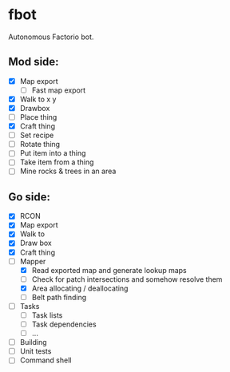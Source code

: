 # fbot
Autonomous Factorio bot.

## Mod side:
- [x] Map export
  - [ ] Fast map export
- [x] Walk to x y
- [x] Drawbox
- [ ] Place thing
- [x] Craft thing
- [ ] Set recipe
- [ ] Rotate thing
- [ ] Put item into a thing
- [ ] Take item from a thing
- [ ] Mine rocks & trees in an area

## Go side:
- [x] RCON
 - [x] Map export
 - [x] Walk to
 - [x] Draw box
 - [x] Craft thing
- [ ] Mapper
  - [x] Read exported map and generate lookup maps
  - [ ] Check for patch intersections and somehow resolve them
  - [x] Area allocating / deallocating
  - [ ] Belt path finding
- [ ] Tasks
  - [ ] Task lists
  - [ ] Task dependencies
  - [ ] ...
- [ ] Building
- [ ] Unit tests
- [ ] Command shell
